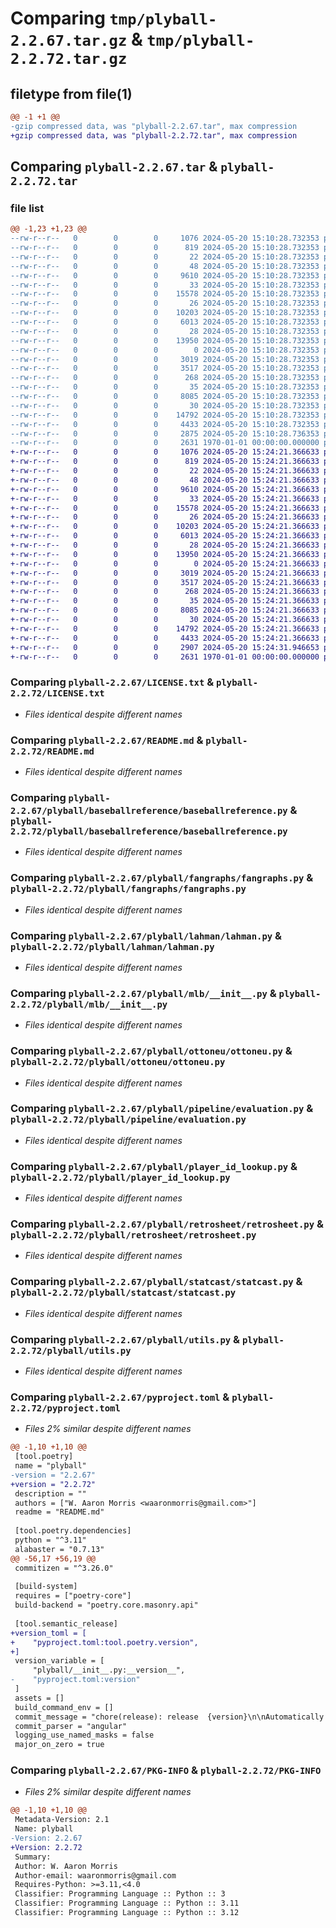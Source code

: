 # Comparing `tmp/plyball-2.2.67.tar.gz` & `tmp/plyball-2.2.72.tar.gz`

## filetype from file(1)

```diff
@@ -1 +1 @@
-gzip compressed data, was "plyball-2.2.67.tar", max compression
+gzip compressed data, was "plyball-2.2.72.tar", max compression
```

## Comparing `plyball-2.2.67.tar` & `plyball-2.2.72.tar`

### file list

```diff
@@ -1,23 +1,23 @@
--rw-r--r--   0        0        0     1076 2024-05-20 15:10:28.732353 plyball-2.2.67/LICENSE.txt
--rw-r--r--   0        0        0      819 2024-05-20 15:10:28.732353 plyball-2.2.67/README.md
--rw-r--r--   0        0        0       22 2024-05-20 15:10:28.732353 plyball-2.2.67/plyball/__init__.py
--rw-r--r--   0        0        0       48 2024-05-20 15:10:28.732353 plyball-2.2.67/plyball/baseballreference/__init__.py
--rw-r--r--   0        0        0     9610 2024-05-20 15:10:28.732353 plyball-2.2.67/plyball/baseballreference/baseballreference.py
--rw-r--r--   0        0        0       33 2024-05-20 15:10:28.732353 plyball-2.2.67/plyball/fangraphs/__init__.py
--rw-r--r--   0        0        0    15578 2024-05-20 15:10:28.732353 plyball-2.2.67/plyball/fangraphs/fangraphs.py
--rw-r--r--   0        0        0       26 2024-05-20 15:10:28.732353 plyball-2.2.67/plyball/lahman/__init__.py
--rw-r--r--   0        0        0    10203 2024-05-20 15:10:28.732353 plyball-2.2.67/plyball/lahman/lahman.py
--rw-r--r--   0        0        0     6013 2024-05-20 15:10:28.732353 plyball-2.2.67/plyball/mlb/__init__.py
--rw-r--r--   0        0        0       28 2024-05-20 15:10:28.732353 plyball-2.2.67/plyball/ottoneu/__init__.py
--rw-r--r--   0        0        0    13950 2024-05-20 15:10:28.732353 plyball-2.2.67/plyball/ottoneu/ottoneu.py
--rw-r--r--   0        0        0        0 2024-05-20 15:10:28.732353 plyball-2.2.67/plyball/pipeline/__init__.py
--rw-r--r--   0        0        0     3019 2024-05-20 15:10:28.732353 plyball-2.2.67/plyball/pipeline/evaluation.py
--rw-r--r--   0        0        0     3517 2024-05-20 15:10:28.732353 plyball-2.2.67/plyball/player_id_lookup.py
--rw-r--r--   0        0        0      268 2024-05-20 15:10:28.732353 plyball-2.2.67/plyball/player_map.py
--rw-r--r--   0        0        0       35 2024-05-20 15:10:28.732353 plyball-2.2.67/plyball/retrosheet/__init__.py
--rw-r--r--   0        0        0     8085 2024-05-20 15:10:28.732353 plyball-2.2.67/plyball/retrosheet/retrosheet.py
--rw-r--r--   0        0        0       30 2024-05-20 15:10:28.732353 plyball-2.2.67/plyball/statcast/__init__.py
--rw-r--r--   0        0        0    14792 2024-05-20 15:10:28.732353 plyball-2.2.67/plyball/statcast/statcast.py
--rw-r--r--   0        0        0     4433 2024-05-20 15:10:28.732353 plyball-2.2.67/plyball/utils.py
--rw-r--r--   0        0        0     2875 2024-05-20 15:10:28.736353 plyball-2.2.67/pyproject.toml
--rw-r--r--   0        0        0     2631 1970-01-01 00:00:00.000000 plyball-2.2.67/PKG-INFO
+-rw-r--r--   0        0        0     1076 2024-05-20 15:24:21.366633 plyball-2.2.72/LICENSE.txt
+-rw-r--r--   0        0        0      819 2024-05-20 15:24:21.366633 plyball-2.2.72/README.md
+-rw-r--r--   0        0        0       22 2024-05-20 15:24:21.366633 plyball-2.2.72/plyball/__init__.py
+-rw-r--r--   0        0        0       48 2024-05-20 15:24:21.366633 plyball-2.2.72/plyball/baseballreference/__init__.py
+-rw-r--r--   0        0        0     9610 2024-05-20 15:24:21.366633 plyball-2.2.72/plyball/baseballreference/baseballreference.py
+-rw-r--r--   0        0        0       33 2024-05-20 15:24:21.366633 plyball-2.2.72/plyball/fangraphs/__init__.py
+-rw-r--r--   0        0        0    15578 2024-05-20 15:24:21.366633 plyball-2.2.72/plyball/fangraphs/fangraphs.py
+-rw-r--r--   0        0        0       26 2024-05-20 15:24:21.366633 plyball-2.2.72/plyball/lahman/__init__.py
+-rw-r--r--   0        0        0    10203 2024-05-20 15:24:21.366633 plyball-2.2.72/plyball/lahman/lahman.py
+-rw-r--r--   0        0        0     6013 2024-05-20 15:24:21.366633 plyball-2.2.72/plyball/mlb/__init__.py
+-rw-r--r--   0        0        0       28 2024-05-20 15:24:21.366633 plyball-2.2.72/plyball/ottoneu/__init__.py
+-rw-r--r--   0        0        0    13950 2024-05-20 15:24:21.366633 plyball-2.2.72/plyball/ottoneu/ottoneu.py
+-rw-r--r--   0        0        0        0 2024-05-20 15:24:21.366633 plyball-2.2.72/plyball/pipeline/__init__.py
+-rw-r--r--   0        0        0     3019 2024-05-20 15:24:21.366633 plyball-2.2.72/plyball/pipeline/evaluation.py
+-rw-r--r--   0        0        0     3517 2024-05-20 15:24:21.366633 plyball-2.2.72/plyball/player_id_lookup.py
+-rw-r--r--   0        0        0      268 2024-05-20 15:24:21.366633 plyball-2.2.72/plyball/player_map.py
+-rw-r--r--   0        0        0       35 2024-05-20 15:24:21.366633 plyball-2.2.72/plyball/retrosheet/__init__.py
+-rw-r--r--   0        0        0     8085 2024-05-20 15:24:21.366633 plyball-2.2.72/plyball/retrosheet/retrosheet.py
+-rw-r--r--   0        0        0       30 2024-05-20 15:24:21.366633 plyball-2.2.72/plyball/statcast/__init__.py
+-rw-r--r--   0        0        0    14792 2024-05-20 15:24:21.366633 plyball-2.2.72/plyball/statcast/statcast.py
+-rw-r--r--   0        0        0     4433 2024-05-20 15:24:21.366633 plyball-2.2.72/plyball/utils.py
+-rw-r--r--   0        0        0     2907 2024-05-20 15:24:31.946653 plyball-2.2.72/pyproject.toml
+-rw-r--r--   0        0        0     2631 1970-01-01 00:00:00.000000 plyball-2.2.72/PKG-INFO
```

### Comparing `plyball-2.2.67/LICENSE.txt` & `plyball-2.2.72/LICENSE.txt`

 * *Files identical despite different names*

### Comparing `plyball-2.2.67/README.md` & `plyball-2.2.72/README.md`

 * *Files identical despite different names*

### Comparing `plyball-2.2.67/plyball/baseballreference/baseballreference.py` & `plyball-2.2.72/plyball/baseballreference/baseballreference.py`

 * *Files identical despite different names*

### Comparing `plyball-2.2.67/plyball/fangraphs/fangraphs.py` & `plyball-2.2.72/plyball/fangraphs/fangraphs.py`

 * *Files identical despite different names*

### Comparing `plyball-2.2.67/plyball/lahman/lahman.py` & `plyball-2.2.72/plyball/lahman/lahman.py`

 * *Files identical despite different names*

### Comparing `plyball-2.2.67/plyball/mlb/__init__.py` & `plyball-2.2.72/plyball/mlb/__init__.py`

 * *Files identical despite different names*

### Comparing `plyball-2.2.67/plyball/ottoneu/ottoneu.py` & `plyball-2.2.72/plyball/ottoneu/ottoneu.py`

 * *Files identical despite different names*

### Comparing `plyball-2.2.67/plyball/pipeline/evaluation.py` & `plyball-2.2.72/plyball/pipeline/evaluation.py`

 * *Files identical despite different names*

### Comparing `plyball-2.2.67/plyball/player_id_lookup.py` & `plyball-2.2.72/plyball/player_id_lookup.py`

 * *Files identical despite different names*

### Comparing `plyball-2.2.67/plyball/retrosheet/retrosheet.py` & `plyball-2.2.72/plyball/retrosheet/retrosheet.py`

 * *Files identical despite different names*

### Comparing `plyball-2.2.67/plyball/statcast/statcast.py` & `plyball-2.2.72/plyball/statcast/statcast.py`

 * *Files identical despite different names*

### Comparing `plyball-2.2.67/plyball/utils.py` & `plyball-2.2.72/plyball/utils.py`

 * *Files identical despite different names*

### Comparing `plyball-2.2.67/pyproject.toml` & `plyball-2.2.72/pyproject.toml`

 * *Files 2% similar despite different names*

```diff
@@ -1,10 +1,10 @@
 [tool.poetry]
 name = "plyball"
-version = "2.2.67"
+version = "2.2.72"
 description = ""
 authors = ["W. Aaron Morris <waaronmorris@gmail.com>"]
 readme = "README.md"
 
 [tool.poetry.dependencies]
 python = "^3.11"
 alabaster = "0.7.13"
@@ -56,17 +56,19 @@
 commitizen = "^3.26.0"
 
 [build-system]
 requires = ["poetry-core"]
 build-backend = "poetry.core.masonry.api"
 
 [tool.semantic_release]
+version_toml = [
+    "pyproject.toml:tool.poetry.version",
+]
 version_variable = [
     "plyball/__init__.py:__version__",
-    "pyproject.toml:version"
 ]
 assets = []
 build_command_env = []
 commit_message = "chore(release): release  {version}\n\nAutomatically generated by python-semantic-release"
 commit_parser = "angular"
 logging_use_named_masks = false
 major_on_zero = true
```

### Comparing `plyball-2.2.67/PKG-INFO` & `plyball-2.2.72/PKG-INFO`

 * *Files 2% similar despite different names*

```diff
@@ -1,10 +1,10 @@
 Metadata-Version: 2.1
 Name: plyball
-Version: 2.2.67
+Version: 2.2.72
 Summary: 
 Author: W. Aaron Morris
 Author-email: waaronmorris@gmail.com
 Requires-Python: >=3.11,<4.0
 Classifier: Programming Language :: Python :: 3
 Classifier: Programming Language :: Python :: 3.11
 Classifier: Programming Language :: Python :: 3.12
```


